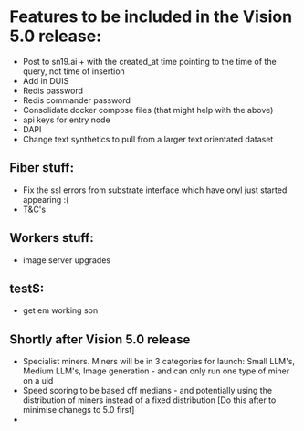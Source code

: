 # Features to be included in the Vision 5.0 release:

- Post to sn19.ai + with the created_at time pointing to the time of the query, not time of insertion
- Add in DUIS
- Redis password
- Redis commander password
- Consolidate docker compose files (that might help with the above)
- api keys for entry node
- DAPI
- Change text synthetics to pull from a larger text orientated dataset

## Fiber stuff:

- Fix the ssl errors from substrate interface which have onyl just started appearing :(
- T&C's

## Workers stuff:

- image server upgrades

## testS:

- get em working son

## Shortly after Vision 5.0 release

- Specialist miners. Miners will be in 3 categories for launch: Small LLM's, Medium LLM's, Image generation - and can only run one type of miner on a uid
- Speed scoring to be based off medians - and potentially using the distribution of miners instead of a fixed distribution [Do this after to minimise chanegs to 5.0 first]
-
